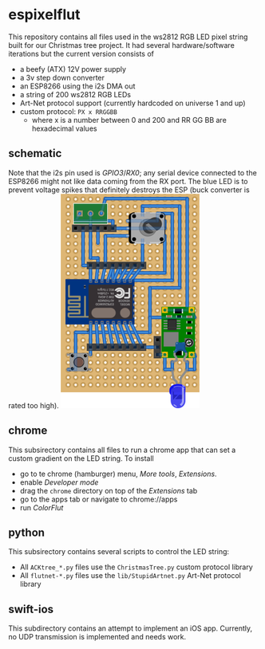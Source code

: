 # espixelflut
This repository contains all files used in the ws2812 RGB LED pixel string built for our Christmas tree project.
It had several hardware/software iterations but the current version consists of
* a beefy (ATX) 12V power supply
* a 3v step down converter
* an ESP8266 using the i2s DMA out
* a string of 200 ws2812 RGB LEDs
* Art-Net protocol support (currently hardcoded on universe 1 and up)
* custom protocol: `PX x RRGGBB`
  * where x is a number between 0 and 200 and RR GG BB are hexadecimal values

## schematic
Note that the i2s pin used is _GPIO3_/_RX0_; any serial device connected to the ESP8266 might not like data coming from the RX port.
The blue LED is to prevent voltage spikes that definitely destroys the ESP (buck converter is rated too high).
![fritzing schematic](espixelflut.png)

## chrome
This subsirectory contains all files to run a chrome app that can set a custom gradient on the LED string.
To install
* go to te chrome (hamburger) menu, _More tools_, _Extensions_.
* enable _Developer mode_
* drag the `chrome` directory on top of the _Extensions_ tab
* go to the apps tab or navigate to chrome://apps
* run _ColorFlut_

## python
This subsirectory contains several scripts to control the LED string:
* All `ACKtree_*.py` files use the `ChristmasTree.py` custom protocol library
* All `flutnet-*.py` files use the `lib/StupidArtnet.py` Art-Net protocol library

## swift-ios
This subdirectory contains an attempt to implement an iOS app.
Currently, no UDP transmission is implemented and needs work.
